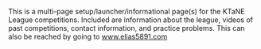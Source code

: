 This is a multi-page setup/launcher/informational page(s) for the KTaNE League competitions.  Included are information about the league, videos of past competitions, contact information, and practice problems.  This can also be reached by going to www.elias5891.com
